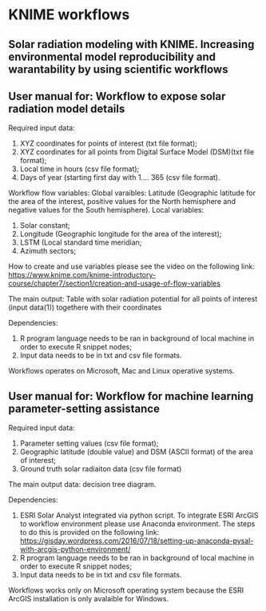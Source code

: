 # KNIME workflows
Solar radiation modeling with KNIME. Increasing environmental model reproducibility and warantability by using scientific workflows
--------------------------------------------------------------------------------------------------------------------------
User manual for: Workflow to expose solar radiation model details
--------------------------------------------------------------------------------------------------------------------------
Required input data:

1) XYZ coordinates for points of interest (txt file format); 
2) XYZ coordinates for all points from Digital Surface Model (DSM)(txt file format);
3) Local time in hours (csv file format); 
4) Days of year (starting first day with 1.... 365 (csv file format).

Workflow flow variables: 
Global varaibles:
Latitude (Geographic latitude for the area of the interest, positive values for the North hemisphere and negative values for the South hemisphere). 
Local variables: 
1) Solar constant; 
2) Longitude (Geographic longitude for the area of the interest);
3) LSTM (Local standard time meridian;
4) Azimuth sectors;

How to create and use variables please see the video on the following link: 
https://www.knime.com/knime-introductory-course/chapter7/section1/creation-and-usage-of-flow-variables

The main output: 
Table with solar radiation potential for all points of interest (input data(1)) togethere with their coordinates 

Dependencies:
1) R program language needs to be ran in background of local machine in order to execute R snippet nodes;
2) Input data needs to be in txt and csv file formats.  

Workflows operates on Microsoft, Mac and Linux operative systems. 

User manual for: Workflow for machine learning parameter-setting assistance
------------------------------------------------------------------------------------------------------------------------------

Required input data:

1) Parameter setting values (csv file format);
2) Geographic latitude (double value) and DSM (ASCII format) of the area of interest;
3) Ground truth solar radiaiton data (csv file format)

The main output data: decision tree diagram.

Dependencies:

1) ESRI Solar Analyst integrated via python script. To integrate ESRI ArcGIS to workflow environment please use Anaconda environment. The steps to do this is provided on the following link: https://gisday.wordpress.com/2016/07/18/setting-up-anaconda-pysal-with-arcgis-python-environment/
2) R program language needs to be ran in background of local machine in order to execute R snippet nodes;
2) Input data needs to be in txt and csv file formats.  

Workflows works only on Microsoft operating system because the ESRI ArcGIS installation is only avalaible for Windows. 

